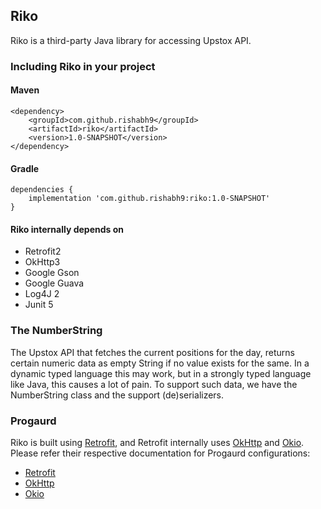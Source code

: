 ## Riko

Riko is a third-party Java library for accessing Upstox API.

### Including Riko in your project

#### Maven

    <dependency>
        <groupId>com.github.rishabh9</groupId>
        <artifactId>riko</artifactId>
        <version>1.0-SNAPSHOT</version>
    </dependency>

#### Gradle

    dependencies {
        implementation 'com.github.rishabh9:riko:1.0-SNAPSHOT'
    }


#### Riko internally depends on

- Retrofit2
- OkHttp3
- Google Gson
- Google Guava
- Log4J 2
- Junit 5

### The NumberString

The Upstox API that fetches the current positions for the day, returns certain numeric data as empty String if no value
exists for the same. In a dynamic typed language this may work, but in a strongly typed language like Java, this causes 
a lot of pain. To support such data, we have the NumberString class and the support (de)serializers.

### Progaurd

Riko is built using [Retrofit](http://square.github.io/retrofit/), and Retrofit internally uses [OkHttp](https://github.com/square/okhttp) 
and [Okio](https://github.com/square/okio).
Please refer their respective documentation for Progaurd configurations:

- [Retrofit](https://github.com/square/retrofit#proguard)
- [OkHttp](https://github.com/square/okhttp#proguard)
- [Okio](https://github.com/square/okio#proguard)
